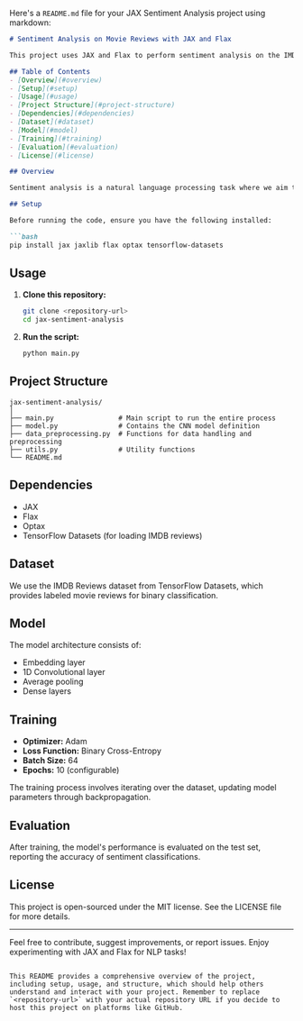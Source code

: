 Here's a `README.md` file for your JAX Sentiment Analysis project using markdown:

```markdown
# Sentiment Analysis on Movie Reviews with JAX and Flax

This project uses JAX and Flax to perform sentiment analysis on the IMDB movie reviews dataset. We apply a Convolutional Neural Network (CNN) to classify reviews as either positive or negative.

## Table of Contents
- [Overview](#overview)
- [Setup](#setup)
- [Usage](#usage)
- [Project Structure](#project-structure)
- [Dependencies](#dependencies)
- [Dataset](#dataset)
- [Model](#model)
- [Training](#training)
- [Evaluation](#evaluation)
- [License](#license)

## Overview

Sentiment analysis is a natural language processing task where we aim to determine the sentiment expressed in text data. This project leverages the power of JAX, a high-performance numerical computing library, and Flax, its neural networks API, to build, train, and evaluate a CNN on movie reviews.

## Setup

Before running the code, ensure you have the following installed:

```bash
pip install jax jaxlib flax optax tensorflow-datasets
```

## Usage

1. **Clone this repository:**
   ```bash
   git clone <repository-url>
   cd jax-sentiment-analysis
   ```

2. **Run the script:**
   ```bash
   python main.py
   ```

## Project Structure

```
jax-sentiment-analysis/
│
├── main.py                # Main script to run the entire process
├── model.py               # Contains the CNN model definition
├── data_preprocessing.py  # Functions for data handling and preprocessing
├── utils.py               # Utility functions
└── README.md
```

## Dependencies

- JAX
- Flax
- Optax
- TensorFlow Datasets (for loading IMDB reviews)

## Dataset

We use the IMDB Reviews dataset from TensorFlow Datasets, which provides labeled movie reviews for binary classification.

## Model

The model architecture consists of:
- Embedding layer
- 1D Convolutional layer
- Average pooling
- Dense layers

## Training

- **Optimizer:** Adam
- **Loss Function:** Binary Cross-Entropy 
- **Batch Size:** 64
- **Epochs:** 10 (configurable)

The training process involves iterating over the dataset, updating model parameters through backpropagation.

## Evaluation

After training, the model's performance is evaluated on the test set, reporting the accuracy of sentiment classifications.

## License

This project is open-sourced under the MIT license. See the LICENSE file for more details.

---

Feel free to contribute, suggest improvements, or report issues. Enjoy experimenting with JAX and Flax for NLP tasks!
```

This README provides a comprehensive overview of the project, including setup, usage, and structure, which should help others understand and interact with your project. Remember to replace `<repository-url>` with your actual repository URL if you decide to host this project on platforms like GitHub.